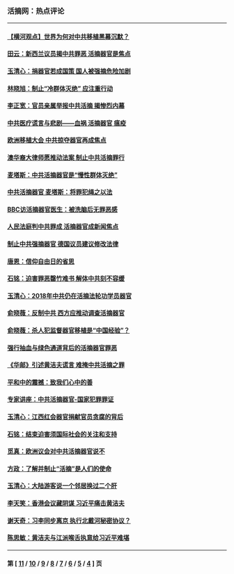 ### 活摘网：热点评论
---
#### [【横河观点】世界为何对中共移植黑幕沉默？](../../pages/nf5879/n13244249.md?04180430) 
#### [田云：新西兰议员揭中共罪恶 活摘器官是焦点](../../pages/nf5879/n13070629.md?04180430) 
#### [玉清心：捐器官若成国策 国人被强摘危险加剧](../../pages/nf5879/n12802713.md?04180430) 
#### [林晓旭：制止“冷群体灭绝” 应注重行动](../../pages/nf5879/n12779736.md?04180430) 
#### [李正宽：官员亲属举报中共活摘 揭惨烈内幕](../../pages/nf5879/n12684490.md?04180430) 
#### [中共医疗谎言与悲剧——血祸 活摘器官 瘟疫](../../pages/nf5879/n12372103.md?04180430) 
#### [欧洲移植大会 中共掠夺器官再成焦点](../../pages/nf5879/n11538883.md?04180430) 
#### [澳华裔大律师愿推动法案 制止中共活摘罪行](../../pages/nf5879/n11377039.md?04180430) 
#### [麦塔斯：中共活摘器官是“慢性群体灭绝”](../../pages/nf5879/n11350529.md?04180430) 
#### [中共活摘器官 麦塔斯：将罪犯绳之以法](../../pages/nf5879/n11347973.md?04180430) 
#### [BBC访活摘器官医生：被洗脑后无罪恶感](../../pages/nf5879/n11335935.md?04180430) 
#### [人民法庭判中共罪成 活摘器官成新闻焦点](../../pages/nf5879/n11331578.md?04180430) 
#### [制止中共强摘器官 德国议员建议修改法律](../../pages/nf5879/n11249451.md?04180430) 
#### [唐恩：信仰自由日的省思](../../pages/nf5879/n11003525.md?04180430) 
#### [石铭：迫害罪恶罄竹难书  解体中共刻不容缓](../../pages/nf5879/n10942855.md?04180430) 
#### [玉清心：2018年中共仍在活摘法轮功学员器官](../../pages/nf5879/n10914646.md?04180430) 
#### [俞晓薇：反制中共 西方应推动调查活摘器官](../../pages/nf5879/n10794671.md?04180430) 
#### [俞晓薇：杀人犯监督器官移植是“中国经验”？](../../pages/nf5879/n10466427.md?04180430) 
#### [强行抽血与绿色通道背后的活摘器官罪恶](../../pages/nf5879/n10004708.md?04180430) 
#### [《华邮》引述黄洁夫谎言 难掩中共活摘之罪](../../pages/nf5879/n9642309.md?04180430) 
#### [平和中的震撼：致我们心中的善](../../pages/nf5879/n9021123.md?04180430) 
#### [专家讲座：中共活摘器官-国家犯罪罪证](../../pages/nf5879/n8828153.md?04180430) 
#### [玉清心：江西红会器官捐献官员贪腐的背后](../../pages/nf5879/n8522122.md?04180430) 
#### [石铭：结束迫害须国际社会的关注和支持](../../pages/nf5879/n8443497.md?04180430) 
#### [觅真：欧洲议会对中共活摘器官说不](../../pages/nf5879/n8337486.md?04180430) 
#### [方政：了解并制止“活摘”是人们的使命](../../pages/nf5879/n8329214.md?04180430) 
#### [玉清心：大陆游客说一个邻居换过二个肝](../../pages/nf5879/n8291404.md?04180430) 
#### [李天笑：香港会议藏阴谋 习近平痛击黄洁夫](../../pages/nf5879/n8241459.md?04180430) 
#### [谢天奇：习李同步离京 执行北戴河秘密协议？](../../pages/nf5879/n8230418.md?04180430) 
#### [陈思敏：黄洁夫与江派喉舌执意给习近平难堪](../../pages/nf5879/n8222166.md?04180430) 

---
#### 第 [ [11](./11.md?04180430) / [10](./10.md?04180430) / [9](./9.md?04180430) / [8](./8.md?04180430) / [7](./7.md?04180430) / [6](./6.md?04180430) / [5](./5.md?04180430) / [4](./4.md?04180430) ] 页

